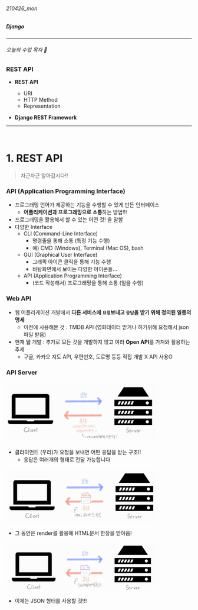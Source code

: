 ###### 210426_mon

##### Django

<hr>

###### 오늘의 수업 목차 :flipper:

### REST API

- **REST API**
  - URI
  - HTTP Method
  - Representation

- **Django REST Framework**

<hr>

<br>

# 1. REST API

> 차근차근 알아갑시다!!

### API (Application Programming Interface)

- 프로그래밍 언어가 제공하는 기능을 수행할 수 있게 만든 인터페이스
  - **어플리케이션과 프로그래밍으로 소통**하는 방법!!!
- 프로그래밍을 활용해서 할 수 있는 어떤 것! 을 말함
- 다양한 Interface
  - CLI (Command-Line Interface)
    - 명령줄을 통해 소통 (특정 기능 수행)
    - 예) CMD (Windows), Terminal (Mac OS), bash
  - GUI (Graphical User Interface)
    - 그래픽 아이콘 클릭을 통해 기능 수행
    - 바탕화면에서 보이는 다양한 아이콘들...
  - API (Application Programming Interface)
    - (코드 작성해서) 프로그래밍을 통해 소통 (일을 수행)

### Web API

- 웹 어플리케이션 개발에서 **다른 서비스에 `요청`보내고 `응답`을 받기 위해 정의된 일종의 명세**
  - 이전에 사용해본 것 : TMDB API (영화데이터 받거나 하기위해 요청해서 json파일 받음)
- 현재 웹 개발 : 추가로 모든 것을 개발하지 않고 여러 **Open API**를 가져와 활용하는 추세
  - 구글, 카카오 지도 API, 우편번호, 도로명 등등 직접 개발 X API 사용O

### API Server

<img src="210426_REST_API.assets/image-20210427030651065.png" alt="image-20210427030651065" style="zoom:40%;" />

- 클라이언트 (우리)가 요청을 보내면 어떤 응답을 받는 구조!!
  - 응답은 여러개의 형태로 전달 가능합니다

<img src="210426_REST_API.assets/image-20210427033437381.png" alt="image-20210427033437381" style="zoom:40%;" />

- 그 동안은 render를 활용해 HTML문서 한장을 받아옴!

<img src="210426_REST_API.assets/image-20210427033524043.png" alt="image-20210427033524043" style="zoom:40%;" />

- 이제는 JSON 형태를 사용할 것!!!